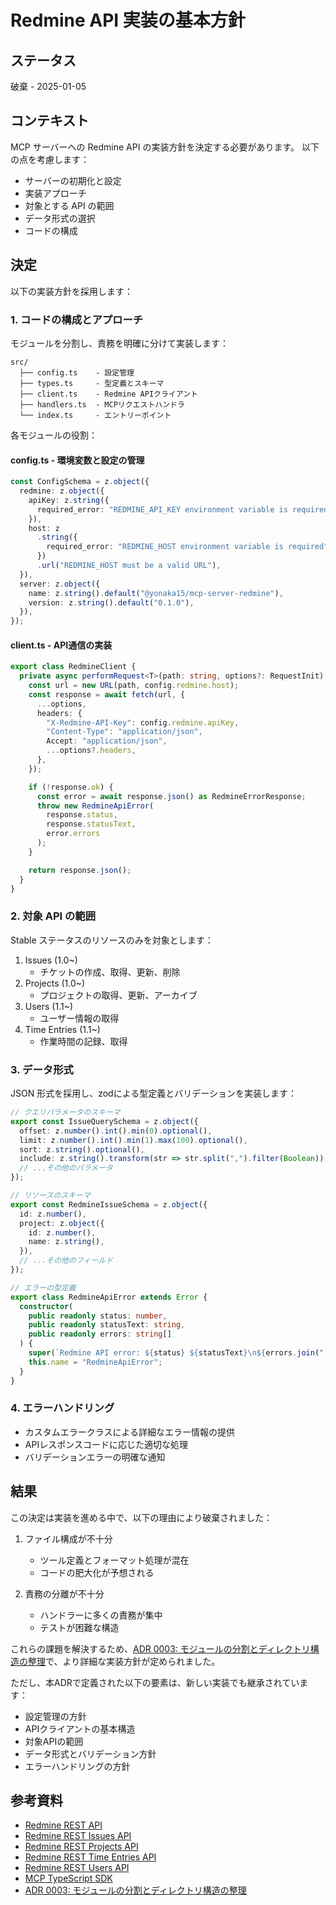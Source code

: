 # Redmine API 実装の基本方針

## ステータス

破棄 - 2025-01-05

## コンテキスト

MCP サーバーへの Redmine API の実装方針を決定する必要があります。
以下の点を考慮します：

- サーバーの初期化と設定
- 実装アプローチ
- 対象とする API の範囲
- データ形式の選択
- コードの構成

## 決定

以下の実装方針を採用します：

### 1. コードの構成とアプローチ

モジュールを分割し、責務を明確に分けて実装します：

```
src/
  ├── config.ts    - 設定管理
  ├── types.ts     - 型定義とスキーマ
  ├── client.ts    - Redmine APIクライアント
  ├── handlers.ts  - MCPリクエストハンドラ
  └── index.ts     - エントリーポイント
```

各モジュールの役割：

#### config.ts - 環境変数と設定の管理
```typescript
const ConfigSchema = z.object({
  redmine: z.object({
    apiKey: z.string({
      required_error: "REDMINE_API_KEY environment variable is required",
    }),
    host: z
      .string({
        required_error: "REDMINE_HOST environment variable is required",
      })
      .url("REDMINE_HOST must be a valid URL"),
  }),
  server: z.object({
    name: z.string().default("@yonaka15/mcp-server-redmine"),
    version: z.string().default("0.1.0"),
  }),
});
```

#### client.ts - API通信の実装
```typescript
export class RedmineClient {
  private async performRequest<T>(path: string, options?: RequestInit): Promise<T> {
    const url = new URL(path, config.redmine.host);
    const response = await fetch(url, {
      ...options,
      headers: {
        "X-Redmine-API-Key": config.redmine.apiKey,
        "Content-Type": "application/json",
        Accept: "application/json",
        ...options?.headers,
      },
    });

    if (!response.ok) {
      const error = await response.json() as RedmineErrorResponse;
      throw new RedmineApiError(
        response.status,
        response.statusText,
        error.errors
      );
    }

    return response.json();
  }
}
```

### 2. 対象 API の範囲

Stable ステータスのリソースのみを対象とします：

1. Issues (1.0~)
   - チケットの作成、取得、更新、削除
2. Projects (1.0~)
   - プロジェクトの取得、更新、アーカイブ
3. Users (1.1~)
   - ユーザー情報の取得
4. Time Entries (1.1~)
   - 作業時間の記録、取得

### 3. データ形式

JSON 形式を採用し、zodによる型定義とバリデーションを実装します：

```typescript
// クエリパラメータのスキーマ
export const IssueQuerySchema = z.object({
  offset: z.number().int().min(0).optional(),
  limit: z.number().int().min(1).max(100).optional(),
  sort: z.string().optional(),
  include: z.string().transform(str => str.split(",").filter(Boolean)).optional(),
  // ...その他のパラメータ
});

// リソースのスキーマ
export const RedmineIssueSchema = z.object({
  id: z.number(),
  project: z.object({
    id: z.number(),
    name: z.string(),
  }),
  // ...その他のフィールド
});

// エラーの型定義
export class RedmineApiError extends Error {
  constructor(
    public readonly status: number,
    public readonly statusText: string,
    public readonly errors: string[]
  ) {
    super(`Redmine API error: ${status} ${statusText}\n${errors.join(", ")}`);
    this.name = "RedmineApiError";
  }
}
```

### 4. エラーハンドリング

- カスタムエラークラスによる詳細なエラー情報の提供
- APIレスポンスコードに応じた適切な処理
- バリデーションエラーの明確な通知

## 結果

この決定は実装を進める中で、以下の理由により破棄されました：

1. ファイル構成が不十分
   - ツール定義とフォーマット処理が混在
   - コードの肥大化が予想される

2. 責務の分離が不十分
   - ハンドラーに多くの責務が集中
   - テストが困難な構造

これらの課題を解決するため、[ADR 0003: モジュールの分割とディレクトリ構造の整理](./0003-separate-modules.md)で、より詳細な実装方針が定められました。

ただし、本ADRで定義された以下の要素は、新しい実装でも継承されています：
- 設定管理の方針
- APIクライアントの基本構造
- 対象APIの範囲
- データ形式とバリデーション方針
- エラーハンドリングの方針

## 参考資料

- [Redmine REST API](https://www.redmine.org/projects/redmine/wiki/Rest_api)
- [Redmine REST Issues API](https://www.redmine.org/projects/redmine/wiki/Rest_Issues)
- [Redmine REST Projects API](https://www.redmine.org/projects/redmine/wiki/Rest_Projects)
- [Redmine REST Time Entries API](https://www.redmine.org/projects/redmine/wiki/Rest_TimeEntries)
- [Redmine REST Users API](https://www.redmine.org/projects/redmine/wiki/Rest_Users)
- [MCP TypeScript SDK](https://github.com/modelcontextprotocol/typescript-sdk)
- [ADR 0003: モジュールの分割とディレクトリ構造の整理](./0003-separate-modules.md)